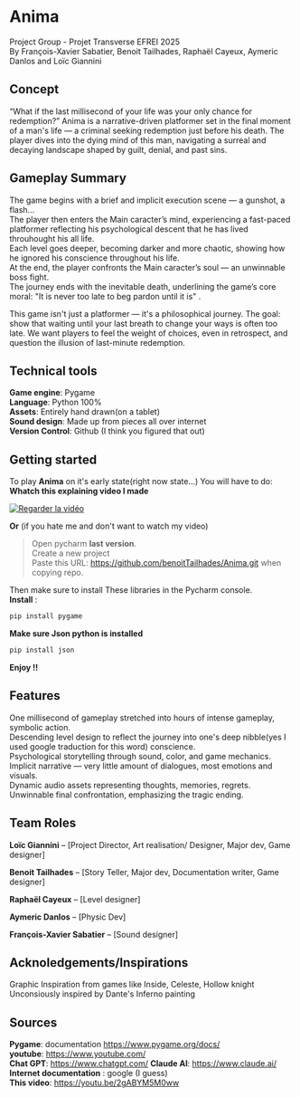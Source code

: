 # Anima  
Project Group - Projet Transverse EFREI 2025  
By François-Xavier Sabatier, Benoit Tailhades, Raphaël Cayeux, Aymeric Danlos and Loïc Giannini  
 
## Concept  
“What if the last millisecond of your life was your only chance for redemption?”
Anima is a narrative-driven platformer set in the final moment of a man's life — a criminal seeking redemption just before his death. The player dives into the dying mind of this man, navigating a surreal and decaying landscape shaped by guilt, denial, and past sins.  

## Gameplay Summary  
The game begins with a brief and implicit execution scene — a gunshot, a flash...  
The player then enters the Main caracter’s mind, experiencing a fast-paced platformer reflecting his psychological descent that he has lived throuhought his all life.  
Each level goes deeper, becoming darker and more chaotic, showing how he ignored his conscience throughout his life.  
At the end, the player confronts the Main caracter’s soul — an unwinnable boss fight.  
The journey ends with the inevitable death, underlining the game’s core moral: "It is never too late to beg pardon until it is" .  

This game isn't just a platformer — it's a philosophical journey. The goal: show that waiting until your last breath to change your ways is often too late. We want players to feel the weight of choices, even in retrospect, and question the illusion of last-minute redemption. 

## Technical tools  
**Game engine**: Pygame   
**Language**: Python 100%  
**Assets**: Entirely hand drawn(on a tablet)   
**Sound design**: Made up from pieces all over internet  
**Version Control**: Github (I think you figured that out)   

## Getting started 
To play **Anima** on it's early state(right now state...) You will have to do:   
**Whatch this explaining video I made**  

[![Regarder la vidéo](https://img.youtube.com/vi/vT6RiCA_D9Q/maxresdefault.jpg)](https://www.youtube.com/watch?v=vT6RiCA_D9Q)


**Or** (if you hate me and don't want to watch my video)  
 
>Open pycharm **last version**.   
>Create a new project  
>Paste this URL: https://github.com/benoitTailhades/Anima.git when copying repo.

Then make sure to install These libraries in the Pycharm console.   
**Install** :
```sh
pip install pygame
```
**Make sure Json python is installed** 
```sh
pip install json
```
**Enjoy !!**
 
 ## Features  
 One millisecond of gameplay stretched into hours of intense gameplay, symbolic action.  
 Descending level design to reflect the journey into one's deep nibble(yes I used google traduction for this word) conscience.  
 Psychological storytelling through sound, color, and game mechanics.  
 Implicit narrative — very little amount of dialogues, most emotions and visuals.  
 Dynamic audio assets representing thoughts, memories, regrets.  
 Unwinnable final confrontation, emphasizing the tragic ending.  
  
## Team Roles  
**Loïc Giannini** – [Project Director, Art realisation/ Designer, Major dev, Game designer]  
  
**Benoit Tailhades** – [Story Teller, Major dev, Documentation writer, Game designer]  

**Raphaël Cayeux** – [Level designer]  

**Aymeric Danlos** – [Physic Dev]  

**François-Xavier Sabatier** – [Sound designer]  
  
## Acknoledgements/Inspirations  
Graphic Inspiration from games like Inside, Celeste, Hollow knight    
Unconsiously inspired by Dante's Inferno painting   

## Sources   
**Pygame**: documentation https://www.pygame.org/docs/  
**youtube**: https://www.youtube.com/  
**Chat GPT**: https://www.chatgpt.com/
**Claude AI**: https://www.claude.ai/  
**Internet documentation** : google (I guess)   
**This video**: https://youtu.be/2gABYM5M0ww  



